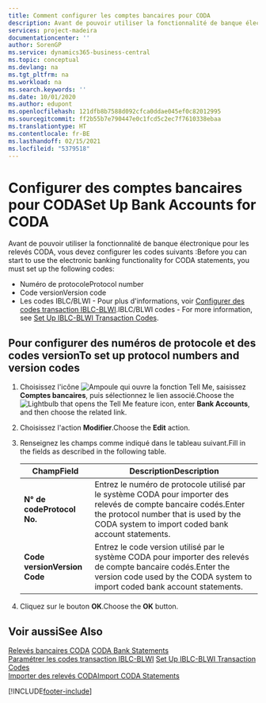 ```yaml
---
title: Comment configurer les comptes bancaires pour CODA
description: Avant de pouvoir utiliser la fonctionnalité de banque électronique pour les relevés CODA, vous devez configurer certains codes.
services: project-madeira
documentationcenter: ''
author: SorenGP
ms.service: dynamics365-business-central
ms.topic: conceptual
ms.devlang: na
ms.tgt_pltfrm: na
ms.workload: na
ms.search.keywords: ''
ms.date: 10/01/2020
ms.author: edupont
ms.openlocfilehash: 121dfb8b7588d092cfca0ddae045ef0c82012995
ms.sourcegitcommit: ff2b55b7e790447e0c1fcd5c2ec7f7610338ebaa
ms.translationtype: HT
ms.contentlocale: fr-BE
ms.lasthandoff: 02/15/2021
ms.locfileid: "5379518"
---
```

# <a name="set-up-bank-accounts-for-coda"></a><span data-ttu-id="c828e-103">Configurer des comptes bancaires pour CODA</span><span class="sxs-lookup"><span data-stu-id="c828e-103">Set Up Bank Accounts for CODA</span></span>
<span data-ttu-id="c828e-104">Avant de pouvoir utiliser la fonctionnalité de banque électronique pour les relevés CODA, vous devez configurer les codes suivants :</span><span class="sxs-lookup"><span data-stu-id="c828e-104">Before you can start to use the electronic banking functionality for CODA statements, you must set up the following codes:</span></span>  

- <span data-ttu-id="c828e-105">Numéro de protocole</span><span class="sxs-lookup"><span data-stu-id="c828e-105">Protocol number</span></span>  
- <span data-ttu-id="c828e-106">Code version</span><span class="sxs-lookup"><span data-stu-id="c828e-106">Version code</span></span>  
- <span data-ttu-id="c828e-107">Les codes IBLC/BLWI - Pour plus d'informations, voir [Configurer des codes transaction IBLC-BLWI](how-to-set-up-iblc-blwi-transaction-codes.md).</span><span class="sxs-lookup"><span data-stu-id="c828e-107">IBLC/BLWI codes - For more information, see [Set Up IBLC-BLWI Transaction Codes](how-to-set-up-iblc-blwi-transaction-codes.md).</span></span>  

## <a name="to-set-up-protocol-numbers-and-version-codes"></a><span data-ttu-id="c828e-108">Pour configurer des numéros de protocole et des codes version</span><span class="sxs-lookup"><span data-stu-id="c828e-108">To set up protocol numbers and version codes</span></span>  

1.  <span data-ttu-id="c828e-109">Choisissez l'icône ![Ampoule qui ouvre la fonction Tell Me](../../media/ui-search/search_small.png "Dites-moi ce que vous voulez faire"), saisissez **Comptes bancaires**, puis sélectionnez le lien associé.</span><span class="sxs-lookup"><span data-stu-id="c828e-109">Choose the ![Lightbulb that opens the Tell Me feature](../../media/ui-search/search_small.png "Tell me what you want to do") icon, enter **Bank Accounts**, and then choose the related link.</span></span>  
2.  <span data-ttu-id="c828e-110">Choisissez l'action **Modifier**.</span><span class="sxs-lookup"><span data-stu-id="c828e-110">Choose the **Edit** action.</span></span>  
3.  <span data-ttu-id="c828e-111">Renseignez les champs comme indiqué dans le tableau suivant.</span><span class="sxs-lookup"><span data-stu-id="c828e-111">Fill in the fields as described in the following table.</span></span>  

    |<span data-ttu-id="c828e-112">Champ</span><span class="sxs-lookup"><span data-stu-id="c828e-112">Field</span></span>|<span data-ttu-id="c828e-113">Description</span><span class="sxs-lookup"><span data-stu-id="c828e-113">Description</span></span>|  
    |---------------------------------|---------------------------------------|  
    |<span data-ttu-id="c828e-114">**N° de code**</span><span class="sxs-lookup"><span data-stu-id="c828e-114">**Protocol No.**</span></span>|<span data-ttu-id="c828e-115">Entrez le numéro de protocole utilisé par le système CODA pour importer des relevés de compte bancaire codés.</span><span class="sxs-lookup"><span data-stu-id="c828e-115">Enter the protocol number that is used by the CODA system to import coded bank account statements.</span></span>|  
    |<span data-ttu-id="c828e-116">**Code version**</span><span class="sxs-lookup"><span data-stu-id="c828e-116">**Version Code**</span></span>|<span data-ttu-id="c828e-117">Entrez le code version utilisé par le système CODA pour importer des relevés de compte bancaire codés.</span><span class="sxs-lookup"><span data-stu-id="c828e-117">Enter the version code used by the CODA system to import coded bank account statements.</span></span>|  

4.  <span data-ttu-id="c828e-118">Cliquez sur le bouton **OK**.</span><span class="sxs-lookup"><span data-stu-id="c828e-118">Choose the **OK** button.</span></span>  

## <a name="see-also"></a><span data-ttu-id="c828e-119">Voir aussi</span><span class="sxs-lookup"><span data-stu-id="c828e-119">See Also</span></span>  
 <span data-ttu-id="c828e-120">[Relevés bancaires CODA](coda-bank-statements.md) </span><span class="sxs-lookup"><span data-stu-id="c828e-120">[CODA Bank Statements](coda-bank-statements.md) </span></span>  
 <span data-ttu-id="c828e-121">[Paramétrer les codes transaction IBLC-BLWI](how-to-set-up-iblc-blwi-transaction-codes.md) </span><span class="sxs-lookup"><span data-stu-id="c828e-121">[Set Up IBLC-BLWI Transaction Codes](how-to-set-up-iblc-blwi-transaction-codes.md) </span></span>  
 [<span data-ttu-id="c828e-122">Importer des relevés CODA</span><span class="sxs-lookup"><span data-stu-id="c828e-122">Import CODA Statements</span></span>](how-to-import-coda-statements.md)


[!INCLUDE[footer-include](../../includes/footer-banner.md)]